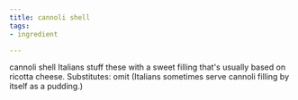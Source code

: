 ```yaml
---
title: cannoli shell
tags:
- ingredient

---
```

cannoli shell Italians stuff these with a sweet filling that's usually based on ricotta cheese. Substitutes: omit (Italians sometimes serve cannoli filling by itself as a pudding.)
